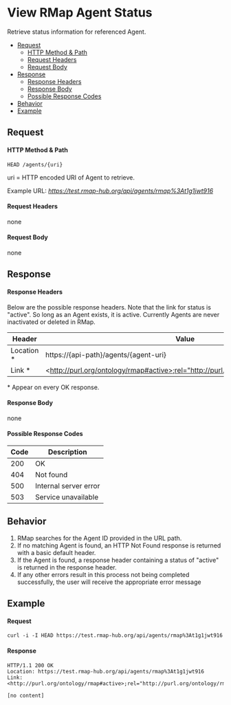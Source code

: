 # View RMap Agent Status
Retrieve status information for referenced Agent.

* [Request](#request)
  * [HTTP Method & Path](#http-method--path)
  * [Request Headers](#request-headers)
  * [Request Body](#request-body)
* [Response](#response)
  * [Response Headers](#response-headers)
  * [Response Body](#response-body)
  * [Possible Response Codes](#possible-response-codes)
* [Behavior](#behavior)
* [Example](#example)

## Request

#### HTTP Method & Path
```
HEAD /agents/{uri}
```
uri = HTTP encoded URI of Agent to retrieve. 

Example URL: _https://test.rmap-hub.org/api/agents/rmap%3At1g1jwt916_

#### Request Headers
none

#### Request Body
none

## Response
#### Response Headers
Below are the possible response headers. Note that the link for status is "active". So long as an Agent exists, it is active. Currently Agents are never inactivated or deleted in RMap.

| Header | Value |
|---------|------|
| Location * | https://{api-path}/agents/{agent-uri}|
| Link * | &#60;http://purl.org/ontology/rmap#active>;rel="http://purl.org/ontology/rmap#hasStatus" |

\* Appear on every OK response.

#### Response Body
none

#### Possible Response Codes

| Code| Description |
|---------|------|
| 200| OK |
| 404| Not found |
| 500| Internal server error|
| 503| Service unavailable|

## Behavior
1. RMap searches for the Agent ID provided in the URL path. 
2. If no matching Agent is found, an HTTP Not Found response is returned with a basic default header.
3.  If the Agent is found, a response header containing a status of "active" is returned in the response header.
4.  If any other errors result in this process not being completed successfully, the user will receive the appropriate error message 

## Example

#### Request
```
curl -i -I HEAD https://test.rmap-hub.org/api/agents/rmap%3At1g1jwt916
```
#### Response
```
HTTP/1.1 200 OK
Location: https://test.rmap-hub.org/api/agents/rmap%3At1g1jwt916
Link: <http://purl.org/ontology/rmap#active>;rel="http://purl.org/ontology/rmap#hasStatus"

[no content]
```
